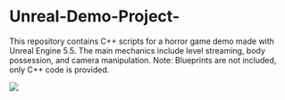 # Unreal-Demo-Project-
This repository contains C++ scripts for a horror game demo made with Unreal Engine 5.5. The main mechanics include level streaming, body possession, and camera manipulation. Note: Blueprints are not included, only C++ code is provided.

![](https://media0.giphy.com/media/v1.Y2lkPTc5MGI3NjExcGh2cjU5MDUxOTB2bXNhbmxldWRoajVjamJqc3Vtbm9rNmwxNXp1dyZlcD12MV9pbnRlcm5hbF9naWZfYnlfaWQmY3Q9Zw/usZYNs6WIR0ek4q4wf/giphy.gif)



